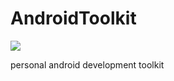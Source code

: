 # AndroidToolkit

[![](https://jitpack.io/v/nelon1990/AndroidToolkit.svg)](https://jitpack.io/#nelon1990/AndroidToolkit)

personal android development toolkit

